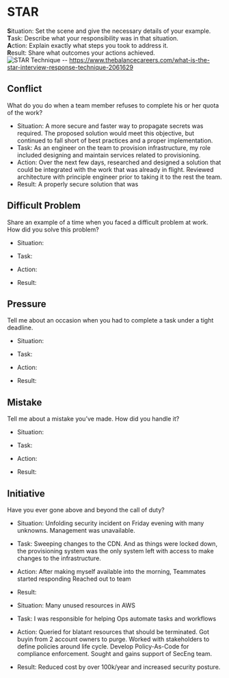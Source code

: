 # STAR
**S**ituation: Set the scene and give the necessary details of your example.\
**T**ask: Describe what your responsibility was in that situation.\
**A**ction: Explain exactly what steps you took to address it.\
**R**esult: Share what outcomes your actions achieved.\
![STAR Technique](https://www.thebalancecareers.com/thmb/6_e4fjHn1jx5FqkKPgBZ_Tq6gm8=/3000x0/filters:no_upscale():max_bytes(150000):strip_icc():format(webp)/behavioral-job-interview-questions-2061629_round2-5b4f594846e0fb005b443466.png) -- https://www.thebalancecareers.com/what-is-the-star-interview-response-technique-2061629

## Conflict
What do you do when a team member refuses to complete his or her quota of the work?
* Situation:
   A more secure and faster way to propagate secrets was required. The proposed solution would meet this objective, but continued to fall short of best practices and a proper implementation.
* Task:
   As an engineer on the team to provision infrastructure, my role included designing and maintain services related to provisioning.
* Action:
   Over the next few days, researched and designed a solution that could be integrated with the work that was already in flight. Reviewed architecture with principle engineer prior to taking it to the rest the team.
* Result:
   A properly secure solution that was 
## Difficult Problem
Share an example of a time when you faced a difficult problem at work. How did you solve this problem?
* Situation:
   
* Task:
   
* Action:
   
* Result:
   
## Pressure
Tell me about an occasion when you had to complete a task under a tight deadline.
* Situation:
   
* Task:
   
* Action:
   
* Result:
   
## Mistake
Tell me about a mistake you’ve made. How did you handle it?
* Situation:
   
* Task:
   
* Action:
   
* Result:
   
## Initiative
Have you ever gone above and beyond the call of duty?
* Situation:
   Unfolding security incident on Friday evening with many unknowns. Management was unavailable.
* Task:
   Sweeping changes to the CDN. And as things were locked down, the provisioning system was the only system left with access to make changes to the infrastructure.
* Action:
   After making myself available into the morning, Teammates started responding Reached out to team
* Result:
   
* Situation:
   Many unused resources in AWS
* Task:
   I was responsible for helping Ops automate tasks and workflows
* Action:
   Queried for blatant resources that should be terminated. Got buyin from 2 account owners to purge. Worked with stakeholders to define policies around life cycle. Develop Policy-As-Code for compliance enforcement. Sought and gains support of SecEng team.
* Result:
   Reduced cost by over 100k/year and increased security posture.
<!--stackedit_data:
eyJoaXN0b3J5IjpbLTUxODAwNzQyNSwtODkwMzM2NjQxLC0xOT
gwOTgzMDU2LC0yMTExNzM0MzIzXX0=
-->